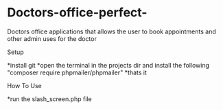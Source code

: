 # Doctors-office-perfect-
Doctors office applications that allows the user to book appointments and other admin uses for the doctor


Setup

*install git 
*open the terminal in the projects dir and install the following "composer require phpmailer/phpmailer"
*thats it 

How To Use 

*run the slash_screen.php file 